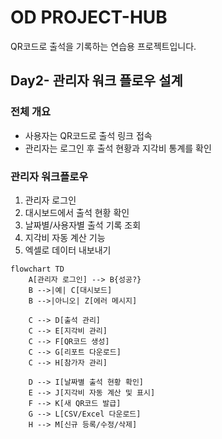 # OD PROJECT-HUB
QR코드로 출석을 기록하는 연습용 프로젝트입니다.

## Day2- 관리자 워크 플로우 설계

### 전체 개요
- 사용자는 QR코드로 출석 링크 접속
- 관리자는 로그인 후 출석 현황과 지각비 통계를 확인

### 관리자 워크플로우
1. 관리자 로그인
2. 대시보드에서 출석 현황 확인
3. 날짜별/사용자별 출석 기록 조회
4. 지각비 자동 계산 기능
5. 엑셀로 데이터 내보내기
 
```mermaid
flowchart TD
    A[관리자 로그인] --> B{성공?}
    B -->|예| C[대시보드]
    B -->|아니오| Z[에러 메시지]

    C --> D[출석 관리]
    C --> E[지각비 관리]
    C --> F[QR코드 생성]
    C --> G[리포트 다운로드]
    C --> H[참가자 관리]

    D --> I[날짜별 출석 현황 확인]
    E --> J[지각비 자동 계산 및 표시]
    F --> K[새 QR코드 발급]
    G --> L[CSV/Excel 다운로드]
    H --> M[신규 등록/수정/삭제]